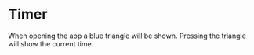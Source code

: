 # Timer
When opening the app a blue triangle will be shown.
Pressing the triangle will show the current time.
